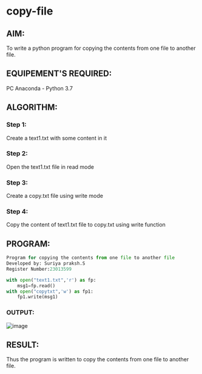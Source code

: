 # copy-file
## AIM:
To write a python program for copying the contents from one file to another file.
## EQUIPEMENT'S REQUIRED: 
PC
Anaconda - Python 3.7
## ALGORITHM: 
### Step 1:
Create a text1.txt with some content in it
### Step 2: 
 Open the text1.txt file in read mode
### Step 3: 
Create a copy.txt file using write mode
### Step 4:  
Copy the content of text1.txt file to copy.txt using write function 

## PROGRAM:
```python
Program for copying the contents from one file to another file
Developed by: Suriya praksh.S
Register Number:23013599

with open("text1.txt",'r') as fp:
    msg1=fp.read()
with open("copytxt",'w') as fp1:
    fp1.write(msg1)
```
### OUTPUT:

![image](https://github.com/Krishnakanth23006762/copy-file/assets/138849446/98415898-13e3-4682-a2e0-8f7fe4e5cd23)


## RESULT:
Thus the program is written to copy the contents from one file to another file.
